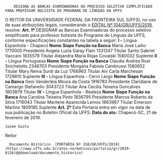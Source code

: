        DESIGNA AS BANCAS EXAMINADORAS DO PROCESSO SELETIVO SIMPLIFICADO PARA PROFESSOR BOLSISTA DO PROGRAMA DE LÍNGUAS DA UFFS  

 O REITOR DA UNIVERSIDADE FEDERAL DA FRONTEIRA SUL (UFFS), no uso de suas atribuições legais, considerando o [EDITAL Nº 104/GR/UFFS/2019](https://www.uffs.edu.br/atos-normativos/edital/gr/2019-0104), resolve:   **Art. 1º**  DESIGNAR as Bancas Examinadoras do processo seletivo simplificado para professor bolsista do Programa de Línguas da UFFS, conforme especificações constantes na tabela a seguir: **I -**  Língua Espanhola - Chapecó     **Nome**   **Siape**   **Função na Banca**     Maria José Laiño   1770005   Presidente     Angela Luzia Garay Flain   1331247   Titular     Santo Gabriel Vaccaro   1835578   Titular     Alejandra Maria Rojas Covalski   1580032   Suplente       **II -**  Língua Portuguesa     **Nome**   **Siape**   **Função na Banca**     Claudia Andrea Rost Snichelotto   2346703   Presidente     Morgana Fabiola Cambrussi   1580652   Titular     Mary Neiva Surdi da Luz   1766963   Titular     Ani Carla Marchesan   1729810   Suplente       **III -**  Língua Espanhola - Cerro Largo     **Nome**   **Siape**   **Função na Banca**     Geni Vanderléia Moura da Costa   1916783   Presidente     Claridiane de Camargo Stefanello   3043723   Titular     Ana Cecilia Teixeira Goncalves   1803879   Titular       **IV -**  Língua Espanhola - Realeza     **Nome**   **Siape**   **Função na Banca**     Ana Carolina Teixeira Pinto   1836795   Presidente     Marcos Roberto da Silva   1716043   Titular     Marilene Aparecida Lemos   1863967   Titular     Emerson Martins   1809185   Suplente       **Art. 2º**  Esta Portaria entra em vigor na data de sua publicação no Boletim Oficial da UFFS.      **Data do ato:** Chapecó-SC, 21 de fevereiro de 2019.   
 

    Jaime Giolo   
 Reitor 

      Documento Histórico  [PORTARIA Nº 158/GR/UFFS/2019](https://www.uffs.edu.br/atos-normativos/portaria/gr/2019-0158/@@download/documento_historico)     
      